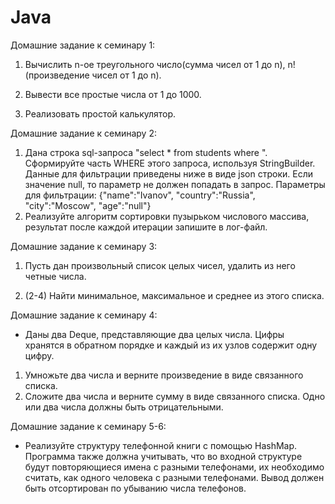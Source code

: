 # Java
Домашние задание к семинару 1:

1. Вычислить n-ое треугольного число(сумма чисел от 1 до n), n! (произведение чисел от 1 до n).

2. Вывести все простые числа от 1 до 1000.

3. Реализовать простой калькулятор.

Домашние задание к семинару 2:

1. Дана строка sql-запроса "select * from students where ". Сформируйте часть WHERE этого запроса, используя StringBuilder. Данные для фильтрации приведены ниже в виде json строки. Если значение null, то параметр не должен попадать в запрос. Параметры для фильтрации: {"name":"Ivanov", "country":"Russia", "city":"Moscow", "age":"null"}
2. Реализуйте алгоритм сортировки пузырьком числового массива, результат после каждой итерации запишите в лог-файл.

Домашние задание к семинару 3:

1. Пусть дан произвольный список целых чисел, удалить из него четные числа.

2. (2-4) Найти минимальное, максимальное и среднее из этого списка.

Домашние задание к семинару 4:

 * Даны два Deque, представляющие два целых числа. Цифры хранятся в обратном порядке и каждый из их узлов содержит одну цифру.
1. Умножьте два числа и верните произведение в виде связанного списка.
2. Сложите два числа и верните сумму в виде связанного списка. Одно или два числа должны быть отрицательными.

Домашние задание к семинару 5-6:
* Реализуйте структуру телефонной книги с помощью HashMap.
Программа также должна учитывать, что во входной структуре будут повторяющиеся имена с разными телефонами, их необходимо считать, как одного человека с разными телефонами. Вывод должен быть отсортирован по убыванию числа телефонов.